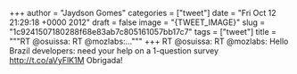 
+++
author = "Jaydson Gomes"
categories = ["tweet"]
date = "Fri Oct 12 21:29:18 +0000 2012"
draft = false
image = "{TWEET_IMAGE}"
slug = "1c9241507180288f68e83ab7c805161057bb17c7"
tags = ["tweet"]
title = """RT @osuissa: RT @mozlabs:..."""
+++
RT @osuissa: RT @mozlabs: Hello Brazil developers: need your help on a 1-question survey http://t.co/aVyFlK1M  Obrigada!
